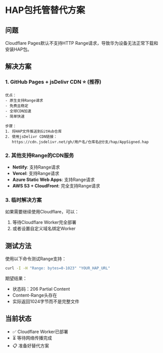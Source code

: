 # HAP包托管替代方案

## 问题
Cloudflare Pages默认不支持HTTP Range请求，导致华为设备无法正常下载和安装HAP包。

## 解决方案

### 1. GitHub Pages + jsDelivr CDN ⭐️ (推荐)
```
优点：
- 原生支持Range请求
- 免费且稳定
- 全球CDN加速
- 简单快速

步骤：
1. 将HAP文件推送到GitHub仓库
2. 使用jsDelivr CDN链接：
   https://cdn.jsdelivr.net/gh/用户名/仓库名@分支/hap/AppSigned.hap
```

### 2. 其他支持Range的CDN服务
- **Netlify**: 支持Range请求
- **Vercel**: 支持Range请求  
- **Azure Static Web Apps**: 支持Range请求
- **AWS S3 + CloudFront**: 完全支持Range请求

### 3. 临时解决方案
如果需要继续使用Cloudflare，可以：
1. 等待Cloudflare Worker完全部署
2. 或者设置自定义域名绑定Worker

## 测试方法
使用以下命令测试Range支持：
```bash
curl -I -H "Range: bytes=0-1023" "YOUR_HAP_URL"
```

期望结果：
- 状态码：206 Partial Content
- Content-Range头存在
- 实际返回1024字节而不是完整文件

## 当前状态
- ✅ Cloudflare Worker已部署
- ⏳ 等待网络传播完成
- 📋 准备好替代方案 
